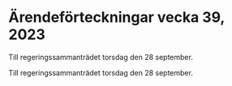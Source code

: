 # Ärendeförteckningar vecka 39, 2023

Till regeringssammanträdet torsdag den 28 september.

Till regeringssammanträdet torsdag den 28 september.
